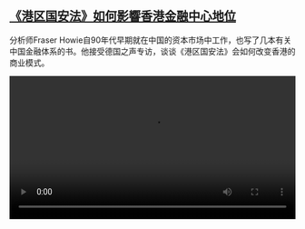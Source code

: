 <!--1594126459000-->
[《港区国安法》如何影響香港金融中心地位](https://www.dw.com/zh/%E3%80%8A%E6%B8%AF%E5%8C%BA%E5%9B%BD%E5%AE%89%E6%B3%95%E3%80%8B%E5%A6%82%E4%BD%95%E5%BD%B1%E9%9F%BF%E9%A6%99%E6%B8%AF%E9%87%91%E8%9E%8D%E4%B8%AD%E5%BF%83%E5%9C%B0%E4%BD%8D/a-54078978)
------

<p>分析师Fraser Howie自90年代早期就在中国的资本市场中工作，也写了几本有关中国金融体系的书。他接受德国之声专访，谈谈《港区国安法》会如何改变香港的商业模式。</small></p><video src="https://tvdownloaddw-a.akamaihd.net/dwtv_video/flv/vdt_zh/2020/bchi200707_004_analyst_01i_sd_sor.mp4" controls style="width:100%"></video>
